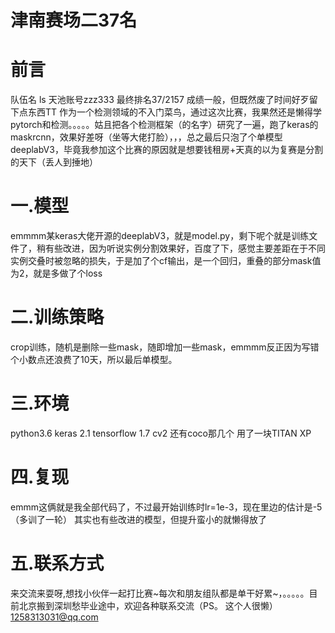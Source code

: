 # 津南赛场二37名
# 前言
队伍名 ls 天池账号zzz333 最终排名37/2157
成绩一般，但既然废了时间好歹留下点东西TT
作为一个检测领域的不入门菜鸟，通过这次比赛，我果然还是懒得学pytorch和检测。。。。。姑且把各个检测框架（的名字）研究了一遍，跑了keras的maskrcnn，效果好差呀（坐等大佬打脸），，，总之最后只泡了个单模型deeplabV3，毕竟我参加这个比赛的原因就是想要钱租房+天真的以为复赛是分割的天下（丢人到捶地）
# 一.模型
emmmm某keras大佬开源的deeplabV3，就是model.py，剩下呢个就是训练文件了，稍有些改进，因为听说实例分割效果好，百度了下，感觉主要差距在于不同实例交叠时被忽略的损失，于是加了个cf输出，是一个回归，重叠的部分mask值为2，就是多做了个loss
# 二.训练策略
crop训练，随机是删除一些mask，随即增加一些mask，emmmm反正因为写错个小数点还浪费了10天，所以最后单模型。
# 三.环境
python3.6 keras 2.1 tensorflow 1.7 cv2 还有coco那几个
用了一块TITAN XP
# 四.复现
emmm这俩就是我全部代码了，不过最开始训练时lr=1e-3，现在里边的估计是-5（多训了一轮）
其实也有些改进的模型，但提升蛮小的就懒得放了
# 五.联系方式
来交流来耍呀,想找小伙伴一起打比赛~每次和朋友组队都是单干好累~，。。。。。目前北京搬到深圳愁毕业途中，欢迎各种联系交流（PS。 这个人很懒）1258313031@qq.com
